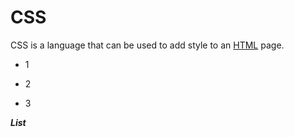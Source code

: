 # CSS

CSS is a language that can be used to add style to an [HTML](/wiki/HTML) page.

* 1
* 2
* 3

***List***
